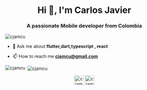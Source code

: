 <h1 align="center">Hi 👋, I'm Carlos Javier</h1>
<h3 align="center">A passionate Mobile developer from Colombia</h3>

<p align="left"> <img src="https://komarev.com/ghpvc/?username=cjamcu" alt="cjamcu" /> </p>

- 💬 Ask me about **flutter,dart,typescript , react**

- 📫 How to reach me **cjamcu@gmail.com**



<p><img align="left" src="https://github-readme-stats.vercel.app/api/top-langs/?username=cjamcu&layout=compact" alt="cjamcu" /></p>

<p>&nbsp;<img align="center" src="https://github-readme-stats.vercel.app/api?username=cjamcu&show_icons=true" alt="cjamcu" /></p>

<p align="center">
<a href="https://twitter.com/cjamcu" target="blank"><img align="center" src="https://cdn.jsdelivr.net/npm/simple-icons@3.0.1/icons/twitter.svg" alt="cjamcu" height="30" width="30" /></a>
<a href="https://linkedin.com/in/cjamcu" target="blank"><img align="center" src="https://cdn.jsdelivr.net/npm/simple-icons@3.0.1/icons/linkedin.svg" alt="cjamcu" height="30" width="30" /></a>
</p>
